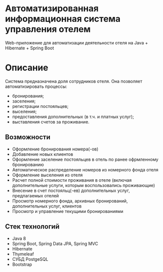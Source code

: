 # Автоматизированная информационная система управления отелем
Web-приложение для автоматизации деятельности отеля на Java + Hibernate + Spring Boot

# Описание
Система предназначена доля сотрудников отеля. Она позволяет автоматизировать процессы:
+ бронирования;
+ заселения;
+ регистрации постояльцев;
+ выселения;
+ предоставления дополнительных (в т.ч. и платных услуг);
+ выставления счетов за проживание.

## Возможности
+ Оформление бронирования номера(-ов)
+ Добавление новых клиентов
+ Оформление заселение постояльцев в отель по ранее офрмленному бронированию
+ Автоматическое распределение номеров из номерного фонда отеля
+ Оформление выселения из отеля
+ Расчет полной стоимости проживания в отеле (включая дополнительные услуги, которым воспользовались проживающие)
+ Внесение в счет постояльц(-ев) дополнительных услуг, предлагаемых отелей
+ Просмотр номерного фонда, архивных бронирований, дополнительных услуг, клиентов
+ Просмотр и управление текущими бронированиями


## Стек технологий
+ Java 8
+ Spring Boot, Spring Data JPA, Spring MVC
+ Hibernate
+ Thymeleaf
+ СУБД PostgeSQL
+ Bootstrap
